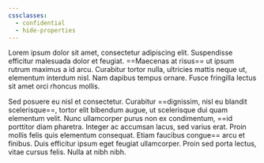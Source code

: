 ```yaml
---
cssclasses:
  - confidential
  - hide-properties
---
```

Lorem ipsum dolor sit amet, consectetur adipiscing elit. Suspendisse efficitur malesuada dolor et feugiat. ==Maecenas at risus== ut ipsum rutrum maximus a id arcu. Curabitur tortor nulla, ultricies mattis neque ut, elementum interdum nisl. Nam dapibus tempus ornare. Fusce fringilla lectus sit amet orci rhoncus mollis.

Sed posuere eu nisl et consectetur. Curabitur ==dignissim, nisl eu blandit scelerisque==, tortor elit bibendum augue, ut scelerisque dui quam elementum velit. Nunc ullamcorper purus non ex condimentum, ==id porttitor diam pharetra. Integer ac accumsan lacus, sed varius erat. Proin mollis felis quis elementum consequat. Etiam faucibus congue== arcu et finibus. Duis efficitur ipsum eget feugiat ullamcorper. Proin sed porta lectus, vitae cursus felis. Nulla at nibh nibh.